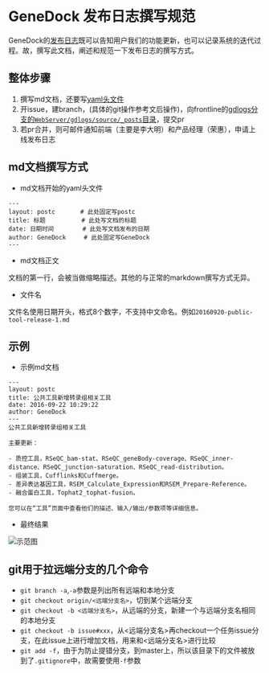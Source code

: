 # GeneDock 发布日志撰写规范

GeneDock的[发布日志](https://genedock.com/logs/)既可以告知用户我们的功能更新，也可以记录系统的迭代过程。故，撰写此文档，阐述和规范一下发布日志的撰写方式。

## 整体步骤

1. 撰写md文档，还要写[yaml头文件](http://jekyllrb.com/docs/frontmatter/)
2. 开issue，建branch，(具体的git操作参考文后操作)，向frontline的[gdlogs分支的`WebServer/gdlogs/source/_posts`目录](https://github.com/genedock/frontline/tree/gdlogs/WebServer/gdlogs/source/_posts)，提交pr
3. 若pr合并，则可邮件通知前端（主要是李大明）和产品经理（荣惠），申请上线发布日志

## md文档撰写方式

- md文档开始的yaml头文件

```
---
layout: postc       # 此处固定写postc
title: 标题          # 此处写文档的标题
date: 日期时间        # 此处写文档发布的日期
author: GeneDock     # 此处固定写GeneDock
---
```

- md文档正文

文档的第一行，会被当做缩略描述。其他的与正常的markdown撰写方式无异。

- 文件名

文件名使用日期开头，格式8个数字，不支持中文命名。例如`20160920-public-tool-release-1.md`


## 示例

- 示例md文档

```
---
layout: postc
title: 公共工具新增转录组相关工具
date: 2016-09-22 10:29:22
author: GeneDock
---
公共工具新增转录组相关工具

主要更新：

- 质控工具，RSeQC_bam-stat、RSeQC_geneBody-coverage、RSeQC_inner-distance、RSeQC_junction-saturation、RSeQC_read-distribution。
- 组装工具，Cufflinks和Cuffmerge。
- 差异表达基因工具，RSEM_Calculate_Expression和RSEM_Prepare-Reference。
- 融合蛋白工具，Tophat2_tophat-fusion。

您可以在“工具”页面中查看他们的描述、输入/输出/参数项等详细信息。

```

- 最终结果

![示范图](http://ww2.sinaimg.cn/large/a9c2d1f2jw1f86us8yooij20t90j6n0h.jpg)

## git用于拉远端分支的几个命令

- `git branch -a`,`-a`参数是列出所有远端和本地分支
- `git checkout origin/<远端分支名>`，切到某个远端分支
- `git checkout -b <远端分支名>`，从远端的分支，新建一个与远端分支名相同的本地分支
- `git checkout -b issue#xxx`，从<远端分支名>再checkout一个任务issue分支，在此issue上进行增加文档，用来和<远端分支名>进行比较
- `git add -f`，由于为防止提错分支，到master上，所以该目录下的文件被放到了`.gitignore`中，故需要使用`-f`参数
